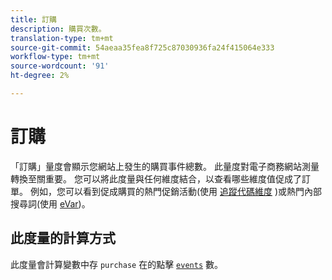 ```yaml
---
title: 訂購
description: 購買次數。
translation-type: tm+mt
source-git-commit: 54aeaa35fea8f725c87030936fa24f415064e333
workflow-type: tm+mt
source-wordcount: '91'
ht-degree: 2%

---
```



# 訂購

「訂購」量度會顯示您網站上發生的購買事件總數。 此量度對電子商務網站測量轉換至關重要。 您可以將此度量與任何維度結合，以查看哪些維度值促成了訂單。 例如，您可以看到促成購買的熱門促銷活動(使用 [追蹤代碼維度](../dimensions/tracking-code.md) )或熱門內部搜尋詞(使用 [eVar](../dimensions/evar.md))。

## 此度量的計算方式

此度量會計算變數中存 `purchase` 在的點擊 [`events`](/help/implement/vars/page-vars/events/events-overview.md) 數。
